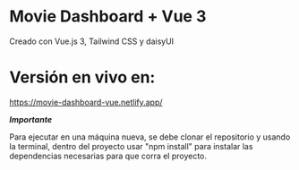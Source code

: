 # Movie Dashboard + Vue 3

Creado con Vue.js 3, Tailwind CSS y daisyUI


# Versión en vivo en:
https://movie-dashboard-vue.netlify.app/


***Importante*** 


Para ejecutar en una máquina nueva, se debe clonar el repositorio y usando la terminal, dentro del proyecto usar "npm install" para instalar las dependencias necesarias para que corra el proyecto.